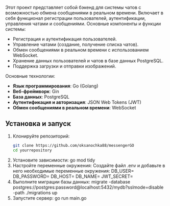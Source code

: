 Этот проект представляет собой бэкенд для системы чатов с возможностью обмена сообщениями в реальном времени. Включает в себя функционал регистрации пользователей, аутентификации, управления чатами и сообщениями. Основные компоненты и функции системы:

- Регистрация и аутентификация пользователей.
- Управление чатами (создание, получение списка чатов).
- Обмен сообщениями в реальном времени с использованием WebSocket.
- Хранение данных пользователей и чатов в базе данных PostgreSQL.
- Поддержка загрузки и отправки изображений.

Основные технологии:

- **Язык программирования**: Go (Golang)
- **Веб-фреймворк**: Gin
- **База данных**: PostgreSQL
- **Аутентификация и авторизация**: JSON Web Tokens (JWT)
- **Обмен сообщениями в реальном времени**: WebSocket

## Установка и запуск

1. Клонируйте репозиторий:
   ```sh
   git clone https://github.com/oksanochka88/messengerGO
   cd yourrepository
2. Установите зависимости:
   go mod tidy
3. Настройте переменные окружения:
Создайте файл .env и добавьте в него необходимые переменные окружения:
   DB_USER=
   DB_PASSWORD=
   DB_HOST=
   DB_NAME=
   JWT_SECRET=
4. Выполните миграции базы данных:
   migrate -database postgres://postgres:password@localhost:5432/mydb?sslmode=disable -path ./migrations up
5. Запустите сервер:
   go run main.go